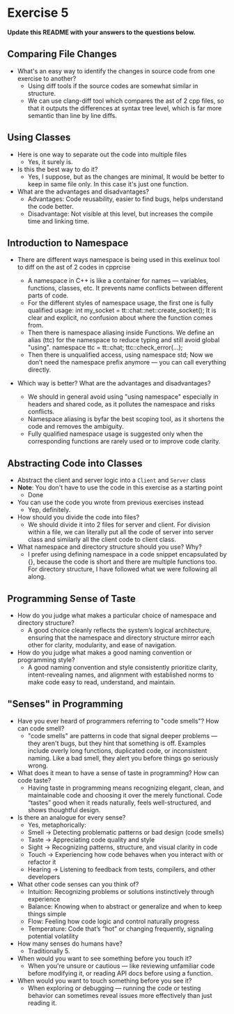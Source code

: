 # Exercise 5

**Update this README with your answers to the questions below.**

## Comparing File Changes

- What's an easy way to identify the changes in source code from one exercise to another?
  - Using diff tools if the source codes are somewhat similar in structure.
  - We can use clang-diff tool which compares the ast of 2 cpp files, so that it outputs the differences at syntax tree level, which is far more semantic than line by line diffs.
    
## Using Classes

- Here is one way to separate out the code into multiple files
  - Yes, it surely is.
- Is this the best way to do it?
  - Yes, I suppose, but as the changes are minimal, It would be better to keep in same file only. In this case it's just one function.
- What are the advantages and disadvantages?
  - Advantages: Code reusability, easier to find bugs, helps understand the code better.
  - Disadvantage: Not visible at this level, but increases the compile time and linking time.

## Introduction to Namespace

- There are different ways namespace is being used in this exelinux tool to diff on the ast of 2 codes in cpprcise
  - A namespace in C++ is like a container for names — variables, functions, classes, etc. It prevents name conflicts between different parts of code.
  - For the different styles of namespace usage, the first one is fully qualified usage: 
  int my_socket = tt::chat::net::create_socket();
  It is clear and explicit, no confusion about where the function comes from.
  - Then there is namespace aliasing inside Functions.
  We define an alias (ttc) for the namespace to reduce typing and still avoid global "using".
  namespace ttc = tt::chat;
  ttc::check_error(...);
  - Then there is unqualified access, using namespace std;
  Now we don’t need the namespace prefix anymore — you can call everything directly.

- Which way is better? What are the advantages and disadvantages?
  - We should in general avoid using "using namespace" especially in headers and shared code, as it pollutes the namespace and risks conflicts.
  - Namespace aliasing is byfar the best scoping tool, as it shortens the code and removes the ambiguity.
  - Fully qualified namespace usage is suggested only when the corresponding functions are rarely used or to improve code clarity.

## Abstracting Code into Classes

- Abstract the client and server logic into a `Client` and `Server` class
- **Note**: You don't have to use the code in this exercise as a starting point
  - Done
- You can use the code you wrote from previous exercises instead
  - Yep, definitely.
- How should you divide the code into files?
  - We should divide it into 2 files for server and client. For division within a file, we can literally put all the code of server into server class and similarly all the client code to client class.
- What namespace and directory structure should you use? Why?
  - I prefer using defining namespace in a code snippet encapsulated by {}, because the code is short and there are multiple functions too. For directory structure, I have followed what we were following all along.

## Programming Sense of Taste

- How do you judge what makes a particular choice of namespace and directory structure? 
  - A good choice cleanly reflects the system’s logical architecture, ensuring that the namespace and directory structure mirror each other for clarity, modularity, and ease of navigation.
- How do you judge what makes a good naming convention or programming style?
  - A good naming convention and style consistently prioritize clarity, intent-revealing names, and alignment with established norms to make code easy to read, understand, and maintain.

## "Senses" in Programming

- Have you ever heard of programmers referring to "code smells"? How can code smell?
  - "code smells" are patterns in code that signal deeper problems — they aren't bugs, but they hint that something is off. Examples include overly long functions, duplicated code, or inconsistent naming. Like a bad smell, they alert you before things go seriously wrong.
- What does it mean to have a sense of taste in programming? How can code taste?
  - Having taste in programming means recognizing elegant, clean, and maintainable code and choosing it over the merely functional. Code “tastes” good when it reads naturally, feels well-structured, and shows thoughtful design.
- Is there an analogue for every sense?
  - Yes, metaphorically:  
  - Smell → Detecting problematic patterns or bad design (code smells)  
  - Taste → Appreciating code quality and style  
  - Sight → Recognizing patterns, structure, and visual clarity in code  
  - Touch → Experiencing how code behaves when you interact with or refactor it  
  - Hearing → Listening to feedback from tests, compilers, and other developers
- What other code senses can you think of?
   - Intuition: Recognizing problems or solutions instinctively through experience  
   - Balance: Knowing when to abstract or generalize and when to keep things simple  
   - Flow: Feeling how code logic and control naturally progress  
   - Temperature: Code that’s “hot” or changing frequently, signaling potential volatility
- How many senses do humans have?
  - Traditionally 5.
- When would you want to see something before you touch it?
  - When you're unsure or cautious — like reviewing unfamiliar code before modifying it, or reading API docs before using a function.
- When would you want to touch something before you see it?
  - When exploring or debugging — running the code or testing behavior can sometimes reveal issues more effectively than just reading it.